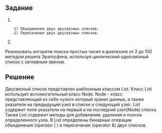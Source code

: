 ## Задание

1.

        1) Объединение двух двусвязных списков.
        2) Пересечение двух двусвязных списков.
2.

Реализовать алгоритм поиска простых чисел в диапазоне от 2 до 100 методом решета Эратосфена, используя циклический односвязный список с заглавным звеном.

## Решение

Двусвязный список представлен шаблонным классом List<T>. Класс List использует вспомогательный класс Node<T>. Node - класс представляющий из себя «узел» который хранит данные, а также указатели на предыдущий узел в списке и следующий узел. List содержит поля указатели на первый и на последний узел(Node) списка. Также List содержит методы для добавления, удаления и поиска определенного узла. В List определены бинарные операции объединения (operator | ) и пересечения (operator &) двух списков.
